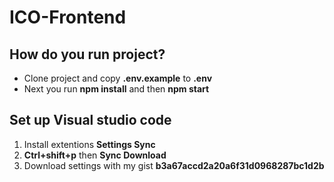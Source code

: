 # ICO-Frontend

## How do you run project?

- Clone project and copy **.env.example** to **.env**
- Next you run **npm install** and then **npm start**

## Set up Visual studio code

1.  Install extentions **Settings Sync**
2.  **Ctrl+shift+p** then **Sync Download**
3.  Download settings with my gist **b3a67accd2a20a6f31d0968287bc1d2b**
